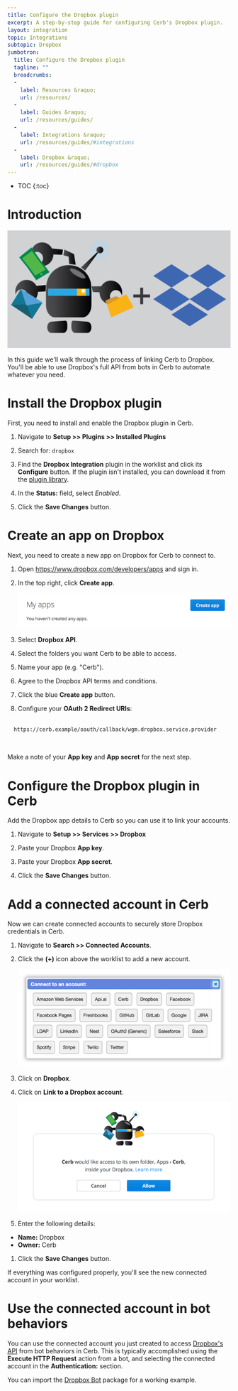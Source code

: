 ```yaml
---
title: Configure the Dropbox plugin
excerpt: A step-by-step guide for configuring Cerb's Dropbox plugin.
layout: integration
topic: Integrations
subtopic: Dropbox
jumbotron:
  title: Configure the Dropbox plugin
  tagline: ""
  breadcrumbs:
  -
    label: Resources &raquo;
    url: /resources/
  -
    label: Guides &raquo;
    url: /resources/guides/
  -
    label: Integrations &raquo;
    url: /resources/guides/#integrations
  -
    label: Dropbox &raquo;
    url: /resources/guides/#dropbox
---
```


* TOC
{:toc}

# Introduction

<div class="cerb-screenshot">
<img src="/assets/images/guides/dropbox/cerb-and-dropbox.png" class="screenshot">
</div>

In this guide we'll walk through the process of linking Cerb to Dropbox. You'll be able to use Dropbox's full API from bots in Cerb to automate whatever you need.

# Install the Dropbox plugin

First, you need to install and enable the Dropbox plugin in Cerb.

1. Navigate to **Setup >> Plugins >> Installed Plugins**

1. Search for: `dropbox`

1. Find the **Dropbox Integration** plugin in the worklist and click its **Configure** button.  If the plugin isn't installed, you can download it from the [plugin library](/docs/plugins#library).

1. In the **Status:** field, select _Enabled_.

1. Click the **Save Changes** button.

# Create an app on Dropbox

Next, you need to create a new app on Dropbox for Cerb to connect to.

1. Open <https://www.dropbox.com/developers/apps> and sign in.

1. In the top right, click **Create app**.
    <div class="cerb-screenshot">
    <img src="/assets/images/guides/dropbox/plugin/dropbox-new-app.png" class="screenshot">
    </div>

1. Select **Dropbox API**.

1. Select the folders you want Cerb to be able to access.

1. Name your app (e.g. "Cerb").

1. Agree to the Dropbox API terms and conditions.

1. Click the blue **Create app** button.

1. Configure your **OAuth 2 Redirect URIs**:

  <pre>
  <code class="language-text">
  https://cerb.example/oauth/callback/wgm.dropbox.service.provider
  </code>
  </pre>

Make a note of your **App key** and **App secret** for the next step.

# Configure the Dropbox plugin in Cerb

Add the Dropbox app details to Cerb so you can use it to link your accounts.

1. Navigate to **Setup >> Services >> Dropbox**

1. Paste your Dropbox **App key**.

1. Paste your Dropbox **App secret**.

1. Click the **Save Changes** button.

# Add a connected account in Cerb

Now we can create connected accounts to securely store Dropbox credentials in Cerb.

1. Navigate to **Search >> Connected Accounts**.

1. Click the **(+)** icon above the worklist to add a new account.
    <div class="cerb-screenshot">
    <img src="/assets/images/guides/dropbox/plugin/new-connected-account.png" class="screenshot">
    </div>

1. Click on **Dropbox**.

1. Click on **Link to a Dropbox account**.

    <div class="cerb-screenshot">
    <img src="/assets/images/guides/dropbox/plugin/oauth-approve.png" class="screenshot">
    </div>
    
1. Enter the following details:
- **Name:** Dropbox
- **Owner:** Cerb

1. Click the **Save Changes** button.

If everything was configured properly, you'll see the new connected account in your worklist.

# Use the connected account in bot behaviors

You can use the connected account you just created to access [Dropbox's API](https://www.dropbox.com/developers) from bot behaviors in Cerb.  This is typically accomplished using the **Execute HTTP Request** action from a bot, and selecting the connected account in the **Authentication:** section.

You can import the [Dropbox Bot](/packages/dropbox-bot/) package for a working example.
